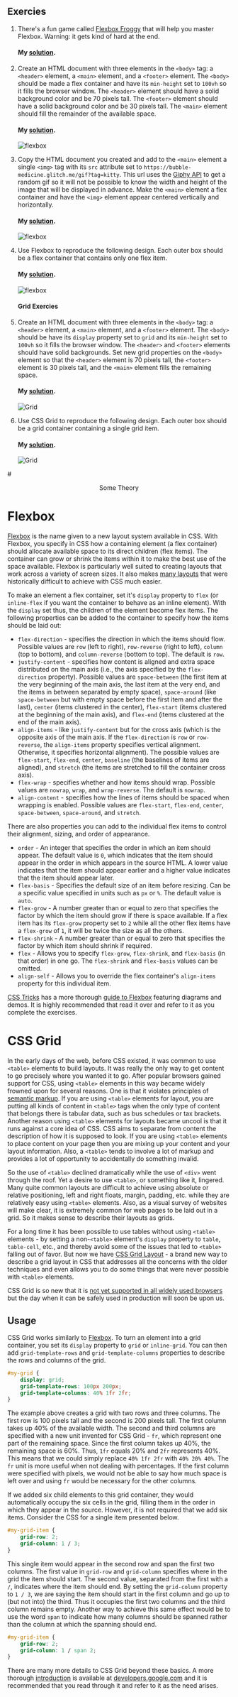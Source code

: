 ## Exercies

1. There's a fun game called [Flexbox Froggy](http://flexboxfroggy.com/) that will help you master Flexbox. Warning: it gets kind of hard at the end.

   #### My [solution](https://github.com/doctor-uz/2.JavaScript-HTML-CSS/tree/master/CSS-Flexbox_Grid_Ticker2/1-exercise-frog-game).



1. Create an HTML document with three elements in the `<body>` tag: a `<header>` element, a `<main>` element, and a `<footer>` element. The `<body>` should be made a flex container and have its `min-height` set to `100vh` so it fills the browser window. The `<header>` element should have a solid background color and be 70 pixels tall. The `<footer>` element should have a solid background color and be 30 pixels tall. The `<main>` element should fill the remainder of the available space.

   #### My [solution](https://github.com/doctor-uz/2.JavaScript-HTML-CSS/tree/master/CSS-Flexbox_Grid_Ticker2/2-exercise).

   ![flexbox](/Users/dilshod/Documents/2.JavaScript-HTML-CSS/CSS-Flexbox_Grid_Ticker2/flexbox1.png)

2. Copy the HTML document you created and add to the `<main>` element a single `<img>` tag with its `src` attribute set to `https://bubble-medicine.glitch.me/gif?tag=kitty`. This url uses the [Giphy API](http://api.giphy.com/) to get a random gif so it will not be possible to know the width and height of the image that will be displayed in advance. Make the `<main>` element a flex container and have the `<img>` element appear centered vertically and horizontally.

   #### My [solution](https://github.com/doctor-uz/2.JavaScript-HTML-CSS/tree/master/CSS-Flexbox_Grid_Ticker2/3-exercise).

   ![flexbox](/Users/dilshod/Documents/2.JavaScript-HTML-CSS/CSS-Flexbox_Grid_Ticker2/flexbox2.png)

3. Use Flexbox to reproduce the following design. Each outer box should be a flex container that contains only one flex item.

   #### My [solution](https://github.com/doctor-uz/2.JavaScript-HTML-CSS/tree/master/CSS-Flexbox_Grid_Ticker2/4-exercise).

   ![flexbox](/Users/dilshod/Documents/2.JavaScript-HTML-CSS/CSS-Flexbox_Grid_Ticker2/boxes.png)



   #### Grid Exercies

4. Create an HTML document with three elements in the `<body>` tag: a `<header>` element, a `<main>` element, and a `<footer>` element. The `<body>` should be have its `display` property set to `grid` and its `min-height` set to `100vh` so it fills the browser window. The `<header>` and `<footer>` elements should have solid backgrounds. Set new grid properties on the `<body>` element so that the `<header>` element is 70 pixels tall, the `<footer>` element is 30 pixels tall, and the `<main>` element fills the remaining space.

   #### My [solution](https://github.com/doctor-uz/2.JavaScript-HTML-CSS/tree/master/CSS-Flexbox_Grid_Ticker2/grid/2-exercise).

   ![Grid](/Users/dilshod/Documents/2.JavaScript-HTML-CSS/CSS-Flexbox_Grid_Ticker2/grid1.png)

5. Use CSS Grid to reproduce the following design. Each outer box should be a grid container containing a single grid item.

   #### My [solution](https://github.com/doctor-uz/2.JavaScript-HTML-CSS/tree/master/CSS-Flexbox_Grid_Ticker2/grid/3-exercise).

   ![Grid](/Users/dilshod/Documents/2.JavaScript-HTML-CSS/CSS-Flexbox_Grid_Ticker2/boxes.png)





#<p align="center"> Some Theory</p>





# Flexbox

[Flexbox](https://developer.mozilla.org/en-US/docs/Web/CSS/CSS_Flexible_Box_Layout/Using_CSS_flexible_boxes) is the name given to a new layout system available in CSS. With Flexbox, you specify in CSS how a containing element (a flex container) should allocate available space to its direct children (flex items). The container can grow or shrink the items within it to make the best use of the space available. Flexbox is particularly well suited to creating layouts that work across a variety of screen sizes. It also makes [many layouts](https://philipwalton.github.io/solved-by-flexbox/) that were historically difficult to achieve with CSS much easier.

To make an element a flex container, set it's `display` property to `flex` (or `inline-flex` if you want the container to behave as an inline element). With the `display` set thus, the children of the element become flex items. The following properties can be added to the container to specify how the items should be laid out:

- `flex-direction` - specifies the direction in which the items should flow. Possible values are `row` (left to right), `row-reverse` (right to left), `column` (top to bottom), and `column-reverse` (bottom to top). The default is `row`.
- `justify-content` - specifies how content is aligned and extra space distributed on the main axis (i.e., the axis specified by the `flex-direction` property). Possible values are `space-between` (the first item at the very beginning of the main axis, the last item at the very end, and the items in between separated by empty space), `space-around` (like `space-between` but with empty space before the first item and after the last), `center` (items clustered in the center), `flex-start` (items clustered at the beginning of the main axis), and `flex-end` (items clustered at the end of the main axis). 
- `align-items` - like `justify-content` but for the cross axis (which is the opposite axis of the main axis. If the `flex-direction` is `row` or `row-reverse`, the `align-items` property specifies vertical alignment. Otherwise, it specifies horizontal alignment). The possible values are `flex-start`, `flex-end`, `center`, `baseline` (the baselines of items are aligned), and `stretch` (the items are stretched to fill the container cross axis).
- `flex-wrap` - specifies whether and how items should wrap. Possible values are `nowrap`, `wrap`, and `wrap-reverse`. The default is `nowrap`.
- `align-content` - specifies how the lines of items should be spaced when wrapping is enabled. Possible values are `flex-start`, `flex-end`, `center`, `space-between`, `space-around`, and `stretch`.

There are also properties you can add to the individual flex items to control their alignment, sizing, and order of appearance.

- `order` - An integer that specifies the order in which an item should appear. The default value is `0`, which indicates that the item should appear in the order in which appears in the source HTML. A lower value indicates that the item should appear earlier and a higher value indicates that the item should appear later.
- `flex-basis` - Specifies the default size of an item before resizing.  Can be a specific value specified in units such as `px` or `%`. The default value is `auto`.
- `flex-grow` - A number greater than or equal to zero that specifies the factor by which the item should grow if there is space available. If a flex item has its `flex-grow` property set to `2` while all the other flex items have a `flex-grow` of `1`, it will be twice the size as all the others.
- `flex-shrink` - A number greater than or equal to zero that specifies the factor by which item should shrink if required.
- `flex` - Allows you to specify `flex-grow`, `flex-shrink`, and `flex-basis` (in that order) in one go. The `flex-shrink` and `flex-basis` values can be omitted.
- `align-self` - Allows you to override the flex container's `align-items` property for this individual item.

[CSS Tricks](https://css-tricks.com/snippets/css/a-guide-to-flexbox/) has a more thorough [guide to Flexbox](https://css-tricks.com/snippets/css/a-guide-to-flexbox/) featuring diagrams and demos. It is highly recommended that read it over and refer to it as you complete the exercises.



# CSS Grid

In the early days of the web, before CSS existed, it was common to use `<table>` elements to build layouts. It was really the only way to get content to go precisely where you wanted it to go. After popular browsers gained support for CSS, using `<table>` elements in this way became widely frowned upon for several reasons. One is that it violates principles of [semantic markup](../semantic_markup). If you are using `<table>` elements for layout, you are putting all kinds of content in  `<table>` tags when the only type of content that belongs there is tabular data, such as bus schedules or tax brackets. Another reason using `<table>` elements for layouts became uncool is that it runs against a core idea of CSS. CSS aims to separate from content the description of how it is supposed to look. If you are using `<table>` elements to place content on your page then you are mixing up your content and your layout information. Also, a `<table>` tends to involve a lot of markup and provides a lot of opportunity to accidentally do something invalid. 

So the use of `<table>` declined dramatically while the use of `<div>` went through the roof. Yet a desire to use `<table>`, or something like it, lingered. Many quite common layouts are difficult to achieve using absolute or relative positioning, left and right floats, margin, padding, etc. while they are relatively easy using `<table>` elements. Also, as a visual survey of websites will make clear, it is extremely common for web pages to be laid out in a grid. So it makes sense to describe their layouts as grids.

For a long time it has been possible to use tables without using `<table>` elements - by setting a non-`<table>` element's `display` property to `table`, `table-cell`, etc., and thereby avoid some of the issues that led to `<table>` falling out of favor. But now we have [CSS Grid Layout](https://developer.mozilla.org/en-US/docs/Web/CSS/CSS_Grid_Layout) - a brand new way to describe a grid layout in CSS that addresses all the concerns with the older techniques and even allows you to do some things that were never possible with `<table>` elements.

CSS Grid is so new that it is [not yet supported in all widely used browsers](http://www.caniuse.com/#feat=css-grid) but the day when it can be safely used in production will soon be upon us.

## Usage

CSS Grid works similarly to [Flexbox](../flexbox). To turn an element into a grid container, you set its `display` property to `grid`  or `inline-grid`. You can then add `grid-template-rows` and `grid-template-columns` properties to describe the rows and columns of the grid.

```css
#my-grid {
    display: grid;
    grid-template-rows: 100px 200px;
    grid-template-columns: 40% 1fr 2fr;
}
```

The example above creates a grid with two rows and three columns. The first row is 100 pixels tall and the second is 200 pixels tall. The first column takes up 40% of the available width. The second and third columns are specified with a new unit invented for CSS Grid - `fr`, which represent one part of the remaining space. Since the first column takes up 40%, the remaining space is 60%. Thus, `1fr` equals 20% and `2fr` represents 40%. This means that we could simply replace `40% 1fr 2fr` with `40% 20% 40%`. The `fr` unit is more useful when not dealing with percentages. If the first column were specified with pixels, we would not be able to say how much space is left over and using `fr` would be necessary for the other columns. 

If we added six child elements to this grid container, they would automatically occupy the six cells in the grid, filling them in the order in which they appear in the source. However, it is not required that we add six items. Consider the CSS for a single item presented below.

```css
#my-grid-item {
    grid-row: 2;
    grid-column: 1 / 3;
}
```

This single item would appear in the second row and span the first two columns. The first value in `grid-row` and `grid-column` specifies where in the grid the item should start. The second value, separated from the first with a `/`, indicates where the item should end. By setting the `grid-column` property to `1 / 3`, we are saying the item should start in the first column and go up to (but not into) the third. Thus it occupies the first two columns and the third column remains empty. Another way to achieve this same effect would be to use the word `span` to indicate how many columns should be spanned rather than the column at which the spanning should end.

```css
#my-grid-item {
    grid-row: 2;
    grid-column: 1 / span 2;
}
```

There are many more details to CSS Grid beyond these basics. A more thorough [introduction](https://developers.google.com/web/updates/2017/01/css-grid) is available at [developers.google.com](https://developers.google.com/web/updates/2017/01/css-grid) and it is recommended that you read through it and refer to it as the need arises.
